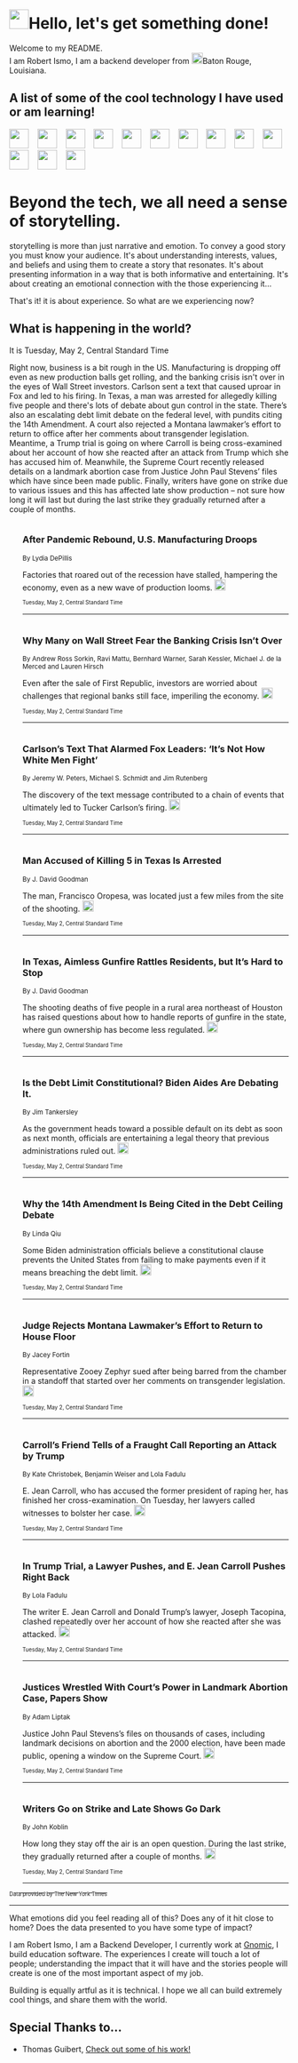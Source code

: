 <h1><img src="https://emojis.slackmojis.com/emojis/images/1643514375/3493/hot-coffee.gif?1643514375" width="35"/>Hello, let's get something done!</h1>

<p>Welcome to my README.<br/>
I am Robert Ismo, I am a backend developer from <img src="https://emojis.slackmojis.com/emojis/images/1638395689/50435/moulin_rouge.png?1638395689" width="20"/>Baton Rouge, Louisiana.</p>
<h2>A list of some of the cool technology I have used or am learning!</h2>
<p>
<img src="https://emojis.slackmojis.com/emojis/images/1643516091/21142/meow_bongotap.gif?1643516091" width="35" alt="">
<img src="https://img.shields.io/badge/Favorite%20Frontend%20Framework-SvelteKit-f83903" alt="">
<img src="https://img.shields.io/badge/Second%20Favorite-Vue-40b581" alt="">
<img src="https://img.shields.io/badge/Most%20Used%20Runtime-Nodejs-78b061" alt="">
<img src="https://emojis.slackmojis.com/emojis/images/1643517416/34482/fire.gif?1643517416" width="35" alt="">
<img src="https://img.shields.io/badge/Javascript%20But%20Better-Typescript-0078ca" alt="">
<img src="https://img.shields.io/badge/Favorite%20Language-Elixir-3e244d" alt="">
<img src="https://img.shields.io/badge/Containerize%20Everything-Docker-6ac9ef" alt="">
<img src="https://emojis.slackmojis.com/emojis/images/1643514596/5999/meow_party.gif?1643514596" width="35" alt="">
<img src="https://img.shields.io/badge/API%20Love%20Language-Graphql-de32a5" alt="">
<img src="https://img.shields.io/badge/Our%20Favorite%20Version%20Controller-Git-e94f33" alt="">
<img src="https://img.shields.io/badge/Favorite%20Database-Redis-d42d1d" alt="">
<img src="https://emojis.slackmojis.com/emojis/images/1643514559/5584/deployparrot.gif?1643514559" width="35" alt="">
<img src="https://img.shields.io/badge/Container%20Interstate-RabbitMQ-f66200" alt="">
<img src="https://img.shields.io/badge/Gotta%20Learn-Kubernetes-316adf" alt="">
<img src="https://img.shields.io/badge/Really%20Mature%20Now-WASM-654fef" alt="">
<img src="https://emojis.slackmojis.com/emojis/images/1666642497/61942/dance_vibe.gif?1666642497" width="35" alt="">
<img src="https://img.shields.io/badge/For%20My%20M1-ARM64-657d96" alt="">
<img src="https://img.shields.io/badge/Loving%20This%20So%20Much-TailwindCSS-17bcb5" alt="">
<img src="https://img.shields.io/badge/Cool%20Build%20Tool-Vite-f9cb24" alt="">
<img src="https://emojis.slackmojis.com/emojis/images/1669231376/62819/working-on-it.gif?1669231376" width="35" alt="">
<img src="https://img.shields.io/badge/Fun%20and%20Easy%20Database-MongoDB-5f8c49" alt="">
<img src="https://img.shields.io/badge/JS%20Life%20Support-NPM-c73737" alt="">
<img src="https://img.shields.io/badge/I%20Liked%20It-DynamoDB-0073b9" alt="">
<img src="https://emojis.slackmojis.com/emojis/images/1643514045/46/question.gif?1643514045" width="35" alt="">
<img src="https://img.shields.io/badge/cool-React-60d6f9" alt="">
<img src="https://img.shields.io/badge/Future%20Big%20Project-Lambda-f37e00" alt="">
<img src="https://img.shields.io/badge/NPM%20But%20Better-PNPM-f1aa07" alt="">
<img src="https://emojis.slackmojis.com/emojis/images/1643514943/9662/fbwow.gif?1643514943" width="35" alt="">
<img src="https://img.shields.io/badge/First%20Language-C-662079" alt="">
<img src="https://img.shields.io/badge/Where%20I%20Deploy%20Frontend-Vercel-000000" alt="">
<img src="https://img.shields.io/badge/Who%20Does%20not%20Want%20an%20App-Swift-f9492a" alt="">
<img src="https://emojis.slackmojis.com/emojis/images/1643514058/151/javascript.png?1643514058" width="35" alt="">
<img src="https://img.shields.io/badge/cool-Python-fbd542" alt="">
<img src="https://img.shields.io/badge/Favorite%20Something-Stripe-656cdc" alt="">
<img src="https://img.shields.io/badge/Of%20Course-HTML5-ed6327" alt="">
<img src="https://emojis.slackmojis.com/emojis/images/1660415405/60731/bomb.gif?1660415405" width="35" alt="">
<img src="https://img.shields.io/badge/hate-CSS-2964ec" alt="">
<img src="https://img.shields.io/badge/Learning-CircleCI-141215" alt="">
<img src="https://img.shields.io/badge/Learning-Rust-fbbb3b" alt="">
<img src="https://emojis.slackmojis.com/emojis/images/1660415397/60712/writing-hand.gif?1660415397" width="35" alt="">
<img src="https://img.shields.io/badge/Dev%20Browser%20of%20Choice-Firefox-cc4e26" alt="">
<img src="https://img.shields.io/badge/Recoverying%20From%20Windows-UNIX-1781e3" alt="">
<img src="https://img.shields.io/badge/LOVE-LogSeq-90c1c2" alt="">
<img src="https://emojis.slackmojis.com/emojis/images/1643514066/223/kirby.gif?1643514066" width="35" alt="">
<img src="https://img.shields.io/badge/Daily%20Driver-MacOS-e6e6e8" alt="">
<img src="https://img.shields.io/badge/Git%20Server-Github-000000" alt="">
<img src="https://img.shields.io/badge/enjoyable-EC2-f17428" alt="">
<img src="https://emojis.slackmojis.com/emojis/images/1643514239/2069/excited.gif?1643514239" width="35" alt="">
</p>
<h1>Beyond the tech, we all need a sense of storytelling.</h1>
<p>storytelling is more than just narrative and emotion. To convey a good story you must know your audience. It's about understanding interests, values, and beliefs and using them to create a story that resonates. It's about presenting information in a way that is both informative and entertaining. It's about creating an emotional connection with the those experiencing it...</p>
<p>That's it! it is about experience. So what are we experiencing now?</p>
<h2>What is happening in the world?</h2>
<p>It is Tuesday, May 2, Central Standard Time</p>
<p>
Right now, business is a bit rough in the US. Manufacturing is dropping off even as new production balls get rolling, and the banking crisis isn&#39;t over in the eyes of Wall Street investors. Carlson sent a text that caused uproar in Fox and led to his firing. In Texas, a man was arrested for allegedly killing five people and there&#39;s lots of debate about gun control in the state. There’s also an escalating debt limit debate on the federal level, with pundits citing the 14th Amendment. A court also rejected a Montana lawmaker’s effort to return to office after her comments about transgender legislation. Meantime, a Trump trial is going on where Carroll is being cross-examined about her account of how she reacted after an attack from Trump which she has accused him of. Meanwhile, the Supreme Court recently released details on a landmark abortion case from Justice John Paul Stevens’ files which have since been made public. Finally, writers have gone on strike due to various issues and this has affected late show production – not sure how long it will last but during the last strike they gradually returned after a couple of months.</p>
<ol>
<img src="https://img.shields.io/badge/-business-blue" alt="">
<h3>After Pandemic Rebound, U.S. Manufacturing Droops</h3>
<sub>By Lydia DePillis</sub>
<p>Factories that roared out of the recession have stalled, hampering the economy, even as a new wave of production looms.  <a href="https://nyti.ms/3LnogsJ"><img src="https://developer.nytimes.com/files/poweredby_nytimes_30b.png?v=1583354208352" height="20"></a></p>
<sub><sub>Tuesday, May 2, Central Standard Time</sub></sub>
<hr/>
<img src="https://img.shields.io/badge/-business-blue" alt="">
<h3>Why Many on Wall Street Fear the Banking Crisis Isn’t Over</h3>
<sub>By Andrew Ross Sorkin, Ravi Mattu, Bernhard Warner, Sarah Kessler, Michael J. de la Merced and Lauren Hirsch</sub>
<p>Even after the sale of First Republic, investors are worried about challenges that regional banks still face, imperiling the economy.  <a href="https://nyti.ms/3oYGbhV"><img src="https://developer.nytimes.com/files/poweredby_nytimes_30b.png?v=1583354208352" height="20"></a></p>
<sub><sub>Tuesday, May 2, Central Standard Time</sub></sub>
<hr/>
<img src="https://img.shields.io/badge/-business-blue" alt="">
<h3>Carlson’s Text That Alarmed Fox Leaders: ‘It’s Not How White Men Fight’</h3>
<sub>By Jeremy W. Peters, Michael S. Schmidt and Jim Rutenberg</sub>
<p>The discovery of the text message contributed to a chain of events that ultimately led to Tucker Carlson’s firing.  <a href="https://nyti.ms/3p4Dxaj"><img src="https://developer.nytimes.com/files/poweredby_nytimes_30b.png?v=1583354208352" height="20"></a></p>
<sub><sub>Tuesday, May 2, Central Standard Time</sub></sub>
<hr/>
<img src="https://img.shields.io/badge/-us-blue" alt="">
<h3>Man Accused of Killing 5 in Texas Is Arrested</h3>
<sub>By J. David Goodman</sub>
<p>The man, Francisco Oropesa, was located just a few miles from the site of the shooting.  <a href="https://nyti.ms/44q6gGE"><img src="https://developer.nytimes.com/files/poweredby_nytimes_30b.png?v=1583354208352" height="20"></a></p>
<sub><sub>Tuesday, May 2, Central Standard Time</sub></sub>
<hr/>
<img src="https://img.shields.io/badge/-us-blue" alt="">
<h3>In Texas, Aimless Gunfire Rattles Residents, but It’s Hard to Stop</h3>
<sub>By J. David Goodman</sub>
<p>The shooting deaths of five people in a rural area northeast of Houston has raised questions about how to handle reports of gunfire in the state, where gun ownership has become less regulated.  <a href="https://nyti.ms/3HxXD3a"><img src="https://developer.nytimes.com/files/poweredby_nytimes_30b.png?v=1583354208352" height="20"></a></p>
<sub><sub>Tuesday, May 2, Central Standard Time</sub></sub>
<hr/>
<img src="https://img.shields.io/badge/-us-blue" alt="">
<h3>Is the Debt Limit Constitutional? Biden Aides Are Debating It.</h3>
<sub>By Jim Tankersley</sub>
<p>As the government heads toward a possible default on its debt as soon as next month, officials are entertaining a legal theory that previous administrations ruled out.  <a href="https://nyti.ms/3Vnl8S6"><img src="https://developer.nytimes.com/files/poweredby_nytimes_30b.png?v=1583354208352" height="20"></a></p>
<sub><sub>Tuesday, May 2, Central Standard Time</sub></sub>
<hr/>
<img src="https://img.shields.io/badge/-us-blue" alt="">
<h3>Why the 14th Amendment Is Being Cited in the Debt Ceiling Debate</h3>
<sub>By Linda Qiu</sub>
<p>Some Biden administration officials believe a constitutional clause prevents the United States from failing to make payments even if it means breaching the debt limit.  <a href="https://nyti.ms/3oTkwHE"><img src="https://developer.nytimes.com/files/poweredby_nytimes_30b.png?v=1583354208352" height="20"></a></p>
<sub><sub>Tuesday, May 2, Central Standard Time</sub></sub>
<hr/>
<img src="https://img.shields.io/badge/-us-blue" alt="">
<h3>Judge Rejects Montana Lawmaker’s Effort to Return to House Floor</h3>
<sub>By Jacey Fortin</sub>
<p>Representative Zooey Zephyr sued after being barred from the chamber in a standoff that started over her comments on transgender legislation.  <a href="https://nyti.ms/3noUls4"><img src="https://developer.nytimes.com/files/poweredby_nytimes_30b.png?v=1583354208352" height="20"></a></p>
<sub><sub>Tuesday, May 2, Central Standard Time</sub></sub>
<hr/>
<img src="https://img.shields.io/badge/-nyregion-blue" alt="">
<h3>Carroll’s Friend Tells of a Fraught Call Reporting an Attack by Trump</h3>
<sub>By Kate Christobek, Benjamin Weiser and Lola Fadulu</sub>
<p>E. Jean Carroll, who has accused the former president of raping her, has finished her cross-examination. On Tuesday, her lawyers called witnesses to bolster her case.  <a href="https://nyti.ms/40YkGLp"><img src="https://developer.nytimes.com/files/poweredby_nytimes_30b.png?v=1583354208352" height="20"></a></p>
<sub><sub>Tuesday, May 2, Central Standard Time</sub></sub>
<hr/>
<img src="https://img.shields.io/badge/-nyregion-blue" alt="">
<h3>In Trump Trial, a Lawyer Pushes, and E. Jean Carroll Pushes Right Back</h3>
<sub>By Lola Fadulu</sub>
<p>The writer E. Jean Carroll and Donald Trump’s lawyer, Joseph Tacopina, clashed repeatedly over her account of how she reacted after she was attacked.  <a href="https://nyti.ms/3VovhOy"><img src="https://developer.nytimes.com/files/poweredby_nytimes_30b.png?v=1583354208352" height="20"></a></p>
<sub><sub>Tuesday, May 2, Central Standard Time</sub></sub>
<hr/>
<img src="https://img.shields.io/badge/-us-blue" alt="">
<h3>Justices Wrestled With Court’s Power in Landmark Abortion Case, Papers Show</h3>
<sub>By Adam Liptak</sub>
<p>Justice John Paul Stevens’s files on thousands of cases, including landmark decisions on abortion and the 2000 election, have been made public, opening a window on the Supreme Court.  <a href="https://nyti.ms/42g5rOJ"><img src="https://developer.nytimes.com/files/poweredby_nytimes_30b.png?v=1583354208352" height="20"></a></p>
<sub><sub>Tuesday, May 2, Central Standard Time</sub></sub>
<hr/>
<img src="https://img.shields.io/badge/-business-blue" alt="">
<h3>Writers Go on Strike and Late Shows Go Dark</h3>
<sub>By John Koblin</sub>
<p>How long they stay off the air is an open question. During the last strike, they gradually returned after a couple of months.  <a href="https://nyti.ms/3AIS7Hb"><img src="https://developer.nytimes.com/files/poweredby_nytimes_30b.png?v=1583354208352" height="20"></a></p>
<sub><sub>Tuesday, May 2, Central Standard Time</sub></sub>
<hr/>
</ol>
<a href="https://developer.nytimes.com"><sub><sub>Data provided by The New York Times</sub></sub></a>
<hr/>
<p>What emotions did you feel reading all of this? Does any of it hit close to home? Does the data presented to you have some type of impact?</p>
<p>I am Robert Ismo, I am a Backend Developer, I currently work at <a href="https://gnomic.education/">Gnomic</a>, I build education software. The experiences I create will touch a lot of people; understanding the impact that it will have and the stories people will create is one of the most important aspect of my job.</p>
<p>Building is equally artful as it is technical. I hope we all can build extremely cool things, and share them with the world.</p>
<h2>Special Thanks to...</h2>
<ul>
<li>Thomas Guibert, <a href="https://github.com/thmsgbrt/thmsgbrt">Check out some of his work!</a></li>
</ul>